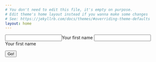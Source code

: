 ```yaml
---
# You don't need to edit this file, it's empty on purpose.
# Edit theme's home layout instead if you wanna make some changes
# See: https://jekyllrb.com/docs/themes/#overriding-theme-defaults
layout: home
---
```

<form method="POST" action="https://api.staticman.net/v2/entry/fuselagetown/staticmantest/gh-pages/comments/">
  <input name="options[redirect]" type="hidden" value="https://my-site.com">
  <!-- e.g. "2016-01-02-this-is-a-post" -->
  <input name="options[slug]" type="hidden" value="{{ page.slug }}">
  <label><input name="fields[name-parent]" type="text">Your first name</label>
  <label><input name="fields[name-kid]" type="text">Your first name</label>
  
  <button type="submit">Go!</button>
</form>